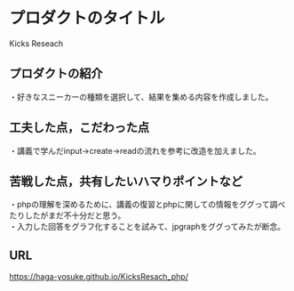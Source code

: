 # プロダクトのタイトル
 Kicks Reseach
## プロダクトの紹介

・好きなスニーカーの種類を選択して、結果を集める内容を作成しました。<br>

## 工夫した点，こだわった点
・講義で学んだinput→create→readの流れを参考に改造を加えました。<br>

## 苦戦した点，共有したいハマりポイントなど
・phpの理解を深めるために、講義の復習とphpに関しての情報をググって調べたりしたがまだ不十分だと思う。<br>
・入力した回答をグラフ化することを試みて、jpgraphをググってみたが断念。<br>


## URL 
 https://haga-yosuke.github.io/KicksResach_php/
 